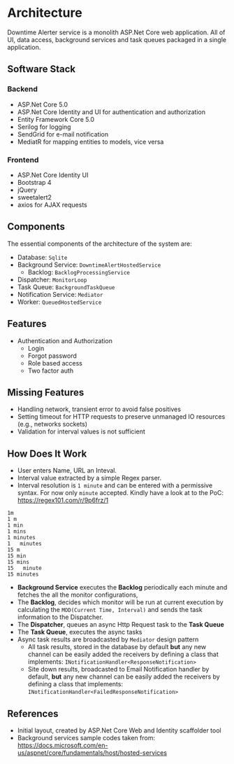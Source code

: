 # Architecture

Downtime Alerter service is a monolith ASP.Net Core web application. All of UI, data access, background services and task queues packaged in a single application.

## Software Stack

### Backend
- ASP.Net Core 5.0
- ASP.Net Core Identity and UI for authentication and authorization
- Entity Framework Core 5.0
- Serilog for logging
- SendGrid for e-mail notification
- MediatR for mapping entities to models, vice versa

### Frontend
- ASP.Net Core Identity UI
- Bootstrap 4
- jQuery
- sweetalert2
- axios for AJAX requests

## Components

The essential components of the architecture of the system are:

- Database: `Sqlite`
- Background Service: `DowntimeAlertHostedService`
  - Backlog: `BacklogProcessingService`
- Dispatcher: `MonitorLoop`
- Task Queue: `BackgroundTaskQueue`
- Notification Service: `Mediator`
- Worker: `QueuedHostedService`


## Features

- Authentication and Authorization
  - Login
  - Forgot password
  - Role based access
  - Two factor auth


## Missing Features

- Handling network, transient error to avoid false positives
- Setting timeout for HTTP requests to preserve unmanaged IO resources (e.g., networks sockets)
- Validation for interval values is not sufficient
  
## How Does It Work

- User enters Name, URL an Inteval.
- Interval value extracted by a simple Regex parser. 
- Interval resolution is `1 minute` and can be entered with a permissive syntax. For now only `minute` accepted. 
Kindly have a look at to the PoC: https://regex101.com/r/9p6frz/1

```
1m
1 m
1 min
1 mins
1 minutes
1   minutes
15 m
15 min
15 mins
15   minute
15 minutes 
```
- **Background Service** executes the **Backlog** periodically each minute and fetches the all the monitor configurations,
- The **Backlog**, decides which monitor will be run at current execution by calculating the `MOD(Current Time, Interval)` and sends the task information to the Dispatcher.
- The **Dispatcher**, queues an async Http Request task to the **Task Queue**
- The **Task Queue**, executes the async tasks
- Async task results are broadcasted by `Mediator` design pattern
  - All task results, stored in the database by default **but** any new channel can be easily added the receivers by defining a class that implements: `INotificationHandler<ResponseNotification>`
  - Site down results, broadcasted to Email Notification handler by default, **but** any new channel can be easily added the receivers by defining a class that implements: `INotificationHandler<FailedResponseNotification>`


## References

- Initial layout, created by ASP.Net Core Web and Identity scaffolder tool
- Background services sample codes taken from: <https://docs.microsoft.com/en-us/aspnet/core/fundamentals/host/hosted-services>